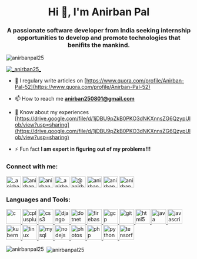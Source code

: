 <h1 align="center">Hi 👋, I'm Anirban Pal</h1>
<h3 align="center">A passionate software developer from India seeking internship opportunities to develop and promote technologies that benifits the mankind.</h3>

<p align="left"> <img src="https://komarev.com/ghpvc/?username=anirbanpal25&label=Profile%20views&color=0e75b6&style=flat" alt="anirbanpal25" /> </p>

<p align="left"> <a href="https://twitter.com/_anirban25_" target="blank"><img src="https://img.shields.io/twitter/follow/_anirban25_?logo=twitter&style=for-the-badge" alt="_anirban25_" /></a> </p>

- 📝 I regulary write articles on [https://www.quora.com/profile/Anirban-Pal-52](https://www.quora.com/profile/Anirban-Pal-52)

- 📫 How to reach me **anirban250801@gmail.com**

- 📄 Know about my experiences [https://drive.google.com/file/d/1jDBU9pZkB0PKO3dNKXnnsZG6QzypUlob/view?usp=sharing](https://drive.google.com/file/d/1jDBU9pZkB0PKO3dNKXnnsZG6QzypUlob/view?usp=sharing)

- ⚡ Fun fact **I am expert in figuring out of my problems!!!**

<h3 align="left">Connect with me:</h3>
<p align="left">
<a href="https://twitter.com/_anirban25_" target="blank"><img align="center" src="https://cdn.jsdelivr.net/npm/simple-icons@3.0.1/icons/twitter.svg" alt="_anirban25_" height="30" width="40" /></a>
<a href="https://linkedin.com/in/anirbanpal25" target="blank"><img align="center" src="https://cdn.jsdelivr.net/npm/simple-icons@3.0.1/icons/linkedin.svg" alt="anirbanpal25" height="30" width="40" /></a>
<a href="https://fb.com/anirbanpal25" target="blank"><img align="center" src="https://cdn.jsdelivr.net/npm/simple-icons@3.0.1/icons/facebook.svg" alt="anirbanpal25" height="30" width="40" /></a>
<a href="https://instagram.com/_anirban25_" target="blank"><img align="center" src="https://cdn.jsdelivr.net/npm/simple-icons@3.0.1/icons/instagram.svg" alt="_anirban25_" height="30" width="40" /></a>
<a href="https://medium.com/@anirban25" target="blank"><img align="center" src="https://cdn.jsdelivr.net/npm/simple-icons@3.0.1/icons/medium.svg" alt="@anirban25" height="30" width="40" /></a>
<a href="https://www.codechef.com/users/anirban25" target="blank"><img align="center" src="https://cdn.jsdelivr.net/npm/simple-icons@3.1.0/icons/codechef.svg" alt="anirban25" height="30" width="40" /></a>
<a href="https://www.hackerrank.com/anirban25" target="blank"><img align="center" src="https://cdn.jsdelivr.net/npm/simple-icons@3.0.1/icons/hackerrank.svg" alt="anirban25" height="30" width="40" /></a>
<a href="https://auth.geeksforgeeks.org/user/anirban25" target="blank"><img align="center" src="https://cdn.jsdelivr.net/npm/simple-icons@3.0.1/icons/geeksforgeeks.svg" alt="anirban25" height="30" width="40" /></a>
</p>

<h3 align="left">Languages and Tools:</h3>
<p align="left"> <a href="https://www.cprogramming.com/" target="_blank"> <img src="https://devicons.github.io/devicon/devicon.git/icons/c/c-original.svg" alt="c" width="40" height="40"/> </a> <a href="https://www.w3schools.com/cpp/" target="_blank"> <img src="https://devicons.github.io/devicon/devicon.git/icons/cplusplus/cplusplus-original.svg" alt="cplusplus" width="40" height="40"/> </a> <a href="https://www.w3schools.com/css/" target="_blank"> <img src="https://devicons.github.io/devicon/devicon.git/icons/css3/css3-original-wordmark.svg" alt="css3" width="40" height="40"/> </a> <a href="https://www.djangoproject.com/" target="_blank"> <img src="https://devicons.github.io/devicon/devicon.git/icons/django/django-original.svg" alt="django" width="40" height="40"/> </a> <a href="https://dotnet.microsoft.com/" target="_blank"> <img src="https://devicons.github.io/devicon/devicon.git/icons/dot-net/dot-net-original-wordmark.svg" alt="dotnet" width="40" height="40"/> </a> <a href="https://firebase.google.com/" target="_blank"> <img src="https://www.vectorlogo.zone/logos/firebase/firebase-icon.svg" alt="firebase" width="40" height="40"/> </a> <a href="https://cloud.google.com" target="_blank"> <img src="https://www.vectorlogo.zone/logos/google_cloud/google_cloud-icon.svg" alt="gcp" width="40" height="40"/> </a> <a href="https://git-scm.com/" target="_blank"> <img src="https://www.vectorlogo.zone/logos/git-scm/git-scm-icon.svg" alt="git" width="40" height="40"/> </a> <a href="https://www.w3.org/html/" target="_blank"> <img src="https://devicons.github.io/devicon/devicon.git/icons/html5/html5-original-wordmark.svg" alt="html5" width="40" height="40"/> </a> <a href="https://www.java.com" target="_blank"> <img src="https://devicons.github.io/devicon/devicon.git/icons/java/java-original-wordmark.svg" alt="java" width="40" height="40"/> </a> <a href="https://developer.mozilla.org/en-US/docs/Web/JavaScript" target="_blank"> <img src="https://devicons.github.io/devicon/devicon.git/icons/javascript/javascript-original.svg" alt="javascript" width="40" height="40"/> </a> <a href="https://kubernetes.io" target="_blank"> <img src="https://www.vectorlogo.zone/logos/kubernetes/kubernetes-icon.svg" alt="kubernetes" width="40" height="40"/> </a> <a href="https://www.linux.org/" target="_blank"> <img src="https://devicons.github.io/devicon/devicon.git/icons/linux/linux-original.svg" alt="linux" width="40" height="40"/> </a> <a href="https://www.mysql.com/" target="_blank"> <img src="https://devicons.github.io/devicon/devicon.git/icons/mysql/mysql-original-wordmark.svg" alt="mysql" width="40" height="40"/> </a> <a href="https://nodejs.org" target="_blank"> <img src="https://devicons.github.io/devicon/devicon.git/icons/nodejs/nodejs-original-wordmark.svg" alt="nodejs" width="40" height="40"/> </a> <a href="https://www.photoshop.com/en" target="_blank"> <img src="https://devicons.github.io/devicon/devicon.git/icons/photoshop/photoshop-plain.svg" alt="photoshop" width="40" height="40"/> </a> <a href="https://www.php.net" target="_blank"> <img src="https://devicons.github.io/devicon/devicon.git/icons/php/php-original.svg" alt="php" width="40" height="40"/> </a> <a href="https://www.python.org" target="_blank"> <img src="https://devicons.github.io/devicon/devicon.git/icons/python/python-original.svg" alt="python" width="40" height="40"/> </a> <a href="https://www.tensorflow.org" target="_blank"> <img src="https://www.vectorlogo.zone/logos/tensorflow/tensorflow-icon.svg" alt="tensorflow" width="40" height="40"/> </a> </p>

<p><img align="left" src="https://github-readme-stats.vercel.app/api/top-langs?username=anirbanpal25&show_icons=true&locale=en&layout=compact" alt="anirbanpal25" /></p>

<p>&nbsp;<img align="center" src="https://github-readme-stats.vercel.app/api?username=anirbanpal25&show_icons=true&locale=en" alt="anirbanpal25" /></p>
